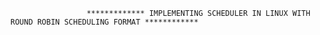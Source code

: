                      ************* IMPLEMENTING SCHEDULER IN LINUX WITH ROUND ROBIN SCHEDULING FORMAT ************ 
